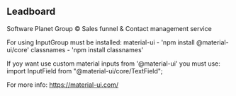 ## Leadboard
Software Planet Group &copy; Sales funnel & Contact management service

For using InputGroup must be installed:
    material-ui - 'npm install @material-ui/core'
    classnames  - 'npm install classnames'

If yoy want use custom material inputs from '@material-ui'  you must use:
    import InputField from "@material-ui/core/TextField";

For more info: https://material-ui.com/